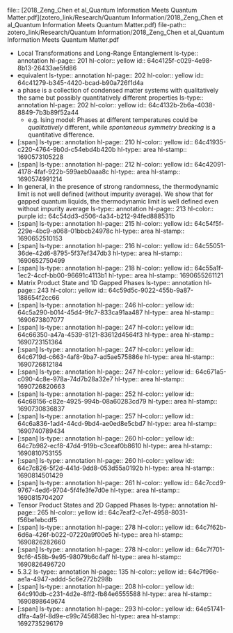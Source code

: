file:: [2018_Zeng_Chen et al_Quantum Information Meets Quantum Matter.pdf](zotero_link/Research/Quantum Information/2018_Zeng_Chen et al_Quantum Information Meets Quantum Matter.pdf)
file-path:: zotero_link/Research/Quantum Information/2018_Zeng_Chen et al_Quantum Information Meets Quantum Matter.pdf

- Local Transformations and Long-Range Entanglement
  ls-type:: annotation
  hl-page:: 201
  hl-color:: yellow
  id:: 64c4125f-c029-4e98-8b13-26433ae5fd86
- equivalent
  ls-type:: annotation
  hl-page:: 202
  hl-color:: yellow
  id:: 64c41279-b345-4420-bcad-b90a726f1d4a
- a phase is a collection of condensed matter systems with qualitatively the same but possibly quantitatively different properties
  ls-type:: annotation
  hl-page:: 202
  hl-color:: yellow
  id:: 64c4132b-2b6a-4038-8849-7b3b89f52a44
	- e.g. Ising model: Phases at different temperatures could be *qualitatively* different, while *spontaneous symmetry breaking* is a quantitative difference.
- [:span]
  ls-type:: annotation
  hl-page:: 210
  hl-color:: yellow
  id:: 64c41935-c220-4764-9b0d-c54ebd4b420b
  hl-type:: area
  hl-stamp:: 1690573105228
- [:span]
  ls-type:: annotation
  hl-page:: 212
  hl-color:: yellow
  id:: 64c42091-4178-4faf-922b-599aeb0aaa8c
  hl-type:: area
  hl-stamp:: 1690574991214
- In general, in the presence of strong randomness, the thermodynamic limit is not well defined (without impurity average). We show that for gapped quantum liquids, the thermodynamic limit is well defined even without impurity average
  ls-type:: annotation
  hl-page:: 213
  hl-color:: purple
  id:: 64c54dd3-d506-4a34-b212-94fed888531b
- [:span]
  ls-type:: annotation
  hl-page:: 215
  hl-color:: yellow
  id:: 64c54f5f-229e-4bc9-a068-01bbcb24978c
  hl-type:: area
  hl-stamp:: 1690652510153
- [:span]
  ls-type:: annotation
  hl-page:: 216
  hl-color:: yellow
  id:: 64c55051-36de-42d6-8795-5f37ef347db3
  hl-type:: area
  hl-stamp:: 1690652750499
- [:span]
  ls-type:: annotation
  hl-page:: 218
  hl-color:: yellow
  id:: 64c55a1f-1ec2-4ccf-bb00-96691c4113b1
  hl-type:: area
  hl-stamp:: 1690655261121
- Matrix Product State and 1D Gapped Phases
  ls-type:: annotation
  hl-page:: 243
  hl-color:: yellow
  id:: 64c59d5c-9022-455b-9a87-188654f2cc66
- [:span]
  ls-type:: annotation
  hl-page:: 246
  hl-color:: yellow
  id:: 64c5a290-b014-45d4-9fc7-833ca91aa487
  hl-type:: area
  hl-stamp:: 1690673807077
- [:span]
  ls-type:: annotation
  hl-page:: 247
  hl-color:: yellow
  id:: 64c66350-a47a-4539-8121-83612d4564f3
  hl-type:: area
  hl-stamp:: 1690723151364
- [:span]
  ls-type:: annotation
  hl-page:: 247
  hl-color:: yellow
  id:: 64c6719d-c663-4af8-9ba7-ad5ae575886e
  hl-type:: area
  hl-stamp:: 1690726812184
- [:span]
  ls-type:: annotation
  hl-page:: 247
  hl-color:: yellow
  id:: 64c671a5-c090-4c8e-978a-74d7b28a32e7
  hl-type:: area
  hl-stamp:: 1690726820663
- [:span]
  ls-type:: annotation
  hl-page:: 252
  hl-color:: yellow
  id:: 64c68156-c82e-4925-994b-08a60283cd79
  hl-type:: area
  hl-stamp:: 1690730836837
- [:span]
  ls-type:: annotation
  hl-page:: 257
  hl-color:: yellow
  id:: 64c6a836-1ad4-44cd-9bd4-ae0ed8e5cbd7
  hl-type:: area
  hl-stamp:: 1690740789434
- [:span]
  ls-type:: annotation
  hl-page:: 260
  hl-color:: yellow
  id:: 64c7b982-ecf8-47d4-919b-c3ceaf0b8610
  hl-type:: area
  hl-stamp:: 1690810753155
- [:span]
  ls-type:: annotation
  hl-page:: 260
  hl-color:: yellow
  id:: 64c7c826-5f2d-441d-9dd8-053d55a0192b
  hl-type:: area
  hl-stamp:: 1690814501429
- [:span]
  ls-type:: annotation
  hl-page:: 261
  hl-color:: yellow
  id:: 64c7ccd9-9767-4ed6-9704-5f4fe3fe7d0e
  hl-type:: area
  hl-stamp:: 1690815704207
- Tensor Product States and 2D Gapped Phases
  ls-type:: annotation
  hl-page:: 265
  hl-color:: yellow
  id:: 64c7eaf2-c7ef-4958-8031-f56be1ebcdf5
- [:span]
  ls-type:: annotation
  hl-page:: 278
  hl-color:: yellow
  id:: 64c7f62b-6d6a-426f-b022-07220a9f00e5
  hl-type:: area
  hl-stamp:: 1690826282660
- [:span]
  ls-type:: annotation
  hl-page:: 278
  hl-color:: yellow
  id:: 64c7f701-9cf6-458b-9e95-98079b6c4aff
  hl-type:: area
  hl-stamp:: 1690826496720
- 5.3.2
  ls-type:: annotation
  hl-page:: 135
  hl-color:: yellow
  id:: 64c7f96e-ae1a-4947-addd-5c6e272b298b
- [:span]
  ls-type:: annotation
  hl-page:: 208
  hl-color:: yellow
  id:: 64c910db-c231-4d2e-8ff2-fb84e6555588
  hl-type:: area
  hl-stamp:: 1690898649674
- [:span]
  ls-type:: annotation
  hl-page:: 293
  hl-color:: yellow
  id:: 64e51741-d1fa-4a9f-8d9e-c99c745683ec
  hl-type:: area
  hl-stamp:: 1692735296179